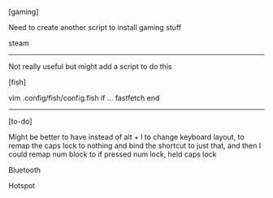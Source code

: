 [gaming]

Need to create another script to install gaming stuff

steam

---

Not really useful but might add a script to do this

[fish]

vim .config/fish/config.fish
if ...
	fastfetch
end

---

[to-do]

Might be better to have instead of alt + l to change keyboard layout, to remap the caps lock to nothing and bind the shortcut to just that,
and then I could remap num block to if pressed num lock, held caps lock

Bluetooth

Hotspot

